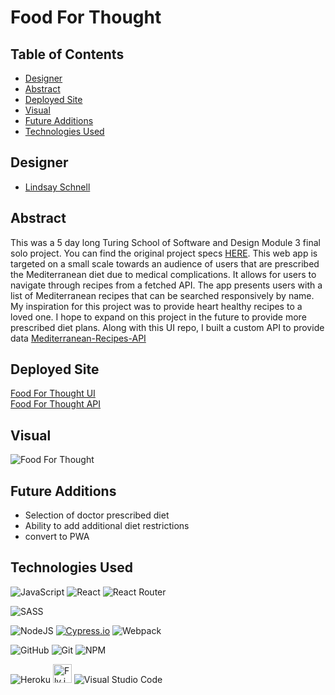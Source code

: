 # Food For Thought

## Table of Contents

- [Designer](#designer)
- [Abstract](#abstract)
- [Deployed Site](#deployed-site)
- [Visual](#visual)
- [Future Additions](#future-additions)
- [Technologies Used](#technologies-used)

## Designer 

- [Lindsay Schnell](https://github.com/lschnell8)

## Abstract 

This was a 5 day long Turing School of Software and Design Module 3 final solo project.  You can find the original project specs [HERE](https://frontend.turing.edu/projects/module-3/showcase.html). This web app is targeted on a small scale towards an audience of users that are prescribed the Mediterranean diet due to medical complications. It allows for users to navigate through recipes from a fetched API. The app presents users with a list of Mediterranean recipes that can be searched responsively by name. My inspiration for this project was to provide heart healthy recipes to a loved one. I hope to expand on this project in the future to provide more prescribed diet plans. Along with this UI repo, I built a custom API to provide data [Mediterranean-Recipes-API](https://guarded-oasis-26838.herokuapp.com/api/v1/recipes)

## Deployed Site

[Food For Thought UI](https://whispering-island-50737.herokuapp.com/) <br>
[Food For Thought API](https://guarded-oasis-26838.herokuapp.com/api/v1/recipes)



## Visual

![Food For Thought](https://user-images.githubusercontent.com/78449313/157095615-842c81c7-f2b3-414e-9a36-bf3863c05bd8.gif)

## Future Additions

- Selection of doctor prescribed diet
- Ability to add additional diet restrictions 
- convert to PWA

## Technologies Used

![JavaScript](https://img.shields.io/badge/JavaScript-F7DF1E?style=for-the-badge&logo=javascript&logoColor=black)
![React](https://img.shields.io/badge/React-20232A?style=for-the-badge&logo=react&logoColor=61DAFB)
![React Router](https://img.shields.io/badge/React_Router-CA4245?style=for-the-badge&logo=react-router&logoColor=white)

![SASS](https://img.shields.io/badge/Sass-CC6699?style=for-the-badge&logo=sass&logoColor=white)

![NodeJS](https://img.shields.io/badge/node.js-6DA55F?style=for-the-badge&logo=node.js&logoColor=white)
[![Cypress.io](https://img.shields.io/badge/tested%20with-Cypress-04C38E.svg)](https://www.cypress.io/)
![Webpack](https://img.shields.io/badge/Webpack-8DD6F9?style=for-the-badge&logo=Webpack&logoColor=white)

![GitHub](https://img.shields.io/badge/github-%23121011.svg?style=for-the-badge&logo=github&logoColor=white)
![Git](https://img.shields.io/badge/git-%23F05033.svg?style=for-the-badge&logo=git&logoColor=white)
![NPM](https://img.shields.io/badge/NPM-%23000000.svg?style=for-the-badge&logo=npm&logoColor=white)

![Heroku](https://img.shields.io/badge/Heroku-430098?style=for-the-badge&logo=heroku&logoColor=white)
<img
      alt="Fly.io"
      src="https://fly.io/static/images/brand/logo-landscape-inverted.svg"
      height="30"
    />
![Visual Studio Code](https://img.shields.io/badge/Visual%20Studio%20Code-0078d7.svg?style=for-the-badge&logo=visual-studio-code&logoColor=white)
